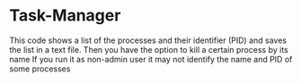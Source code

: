 # Task-Manager
 This code shows a list of the processes and their identifier (PID) and saves the list in a text file. Then you have the option to kill a certain process by its  name
 If you run it as non-admin user it may not identify the name and PID of some processes
